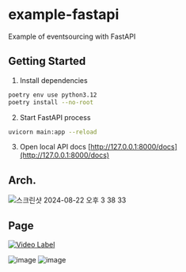 # example-fastapi
Example of eventsourcing with FastAPI

## Getting Started
1. Install dependencies
```zsh
poetry env use python3.12
poetry install --no-root
```
2. Start FastAPI process
```zsh
uvicorn main:app --reload
```
3. Open local API docs [http://127.0.0.1:8000/docs](http://127.0.0.1:8000/docs)

## Arch.
![스크린샷 2024-08-22 오후 3 38 33](https://github.com/user-attachments/assets/690a9699-b6ea-40e1-8cf3-656110ac63bb)

## Page
[![Video Label](http://img.youtube.com/vi/SNQRRekBulU/0.jpg)](https://youtu.be/SNQRRekBulU)

![image](https://github.com/user-attachments/assets/de86b52e-e8dc-45ff-b418-96c9578a407f)
![image](https://github.com/user-attachments/assets/5d59c0ff-bcf0-473c-8932-0334fb97600e)
